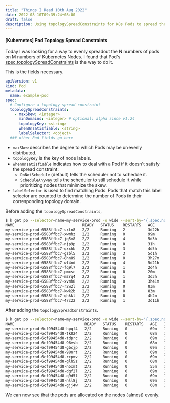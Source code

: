 ```yaml
---
title: "Things I Read 10th Aug 2022"
date: 2022-08-10T09:39:24+08:00
draft: false
description: Using topologySpreadConstraints for K8s Pods to spread the Pods evenly
---
```


#### [Kubernetes] Pod Topology Spread Constraints

Today I was looking for a way to evenly spreadout the N numbers of pods on M numbers of Kubernetes Nodes.
I found that Pod's [spec.topologySpreadConstraints](https://kubernetes.io/docs/concepts/scheduling-eviction/topology-spread-constraints/) is the way to do it.

This is the fields necessary.
```yaml
apiVersion: v1
kind: Pod
metadata:
  name: example-pod
spec:
  # Configure a topology spread constraint
  topologySpreadConstraints:
    - maxSkew: <integer>
      minDomains: <integer> # optional; alpha since v1.24
      topologyKey: <string>
      whenUnsatisfiable: <string>
      labelSelector: <object>
  ### other Pod fields go here
```

- `maxSkew` describes the degree to which Pods may be unevenly distributed.
- `topologyKey` is the key of node labels.
- `whenUnsatisfiable` indicates how to deal with a Pod if it doesn't satisfy the spread constraint:
    - `DoNotSchedule` (default) tells the scheduler not to schedule it.
    - `ScheduleAnyway` tells the scheduler to still schedule it while prioritizing nodes that minimize the skew.
- `labelSelector` is used to find matching Pods. Pods that match this label selector are counted to determine the number of Pods in their corresponding topology domain.


Before adding the `topologySpreadConstraints`,

```bash
$ k get po --selector=name=my-service-prod -o wide --sort-by='{.spec.nodeName}'
NAME                              READY   STATUS    RESTARTS   AGE     IP              NODE                              NOMINATED NODE   READINESS GATES
my-service-prod-6588ffbc7-sxtn8   2/2     Running   2          3d22h   10.28.144.248   gke-my-kube-nodes-ae7c9e16-kgt6   <none>           <none>
my-service-prod-6588ffbc7-xwmhz   2/2     Running   0          99m     10.28.144.26    gke-my-kube-nodes-ae7c9e16-kgt6   <none>           <none>
my-service-prod-6588ffbc7-jq5m8   2/2     Running   4          5d3h    10.28.144.218   gke-my-kube-nodes-ae7c9e16-kgt6   <none>           <none>
my-service-prod-6588ffbc7-njp9p   2/2     Running   0          31h     10.28.230.16    gke-my-kube-nodes-ae7c9e16-msct   <none>           <none>
my-service-prod-6588ffbc7-qxxhb   2/2     Running   3          4d5h    10.28.230.115   gke-my-kube-nodes-ae7c9e16-msct   <none>           <none>
my-service-prod-6588ffbc7-gzbl5   2/2     Running   3          5d1h    10.28.239.27    gke-my-kube-nodes-ae7c9e16-nlwh   <none>           <none>
my-service-prod-6588ffbc7-8hn89   2/2     Running   0          3h27m   10.28.239.65    gke-my-kube-nodes-ae7c9e16-nlwh   <none>           <none>
my-service-prod-6588ffbc7-wl4nd   2/2     Running   4          5d21h   10.28.148.147   gke-my-kube-nodes-ae7c9e16-pxd9   <none>           <none>
my-service-prod-6588ffbc7-fq9l7   2/2     Running   1          2d4h    10.28.148.46    gke-my-kube-nodes-ae7c9e16-pxd9   <none>           <none>
my-service-prod-6588ffbc7-pmxsc   2/2     Running   0          20m     10.28.148.148   gke-my-kube-nodes-ae7c9e16-pxd9   <none>           <none>
my-service-prod-6588ffbc7-m2rq4   2/2     Running   1          3d3h    10.29.131.225   gke-my-kube-nodes-ae7c9e16-qmtx   <none>           <none>
my-service-prod-6588ffbc7-xvmh8   2/2     Running   0          3h41m   10.29.131.78    gke-my-kube-nodes-ae7c9e16-qmtx   <none>           <none>
my-service-prod-6588ffbc7-r2w2l   2/2     Running   0          83m     10.29.14.6      gke-my-kube-nodes-ae7c9e16-s2qk   <none>           <none>
my-service-prod-6588ffbc7-kwk2b   2/2     Running   0          83m     10.29.14.7      gke-my-kube-nodes-ae7c9e16-s2qk   <none>           <none>
my-service-prod-6588ffbc7-qhkkl   2/2     Running   0          4h2m    10.28.149.141   gke-my-kube-nodes-ae7c9e16-urkt   <none>           <none>
my-service-prod-6588ffbc7-47c22   2/2     Running   1          3d11h   10.28.149.180   gke-my-kube-nodes-ae7c9e16-urkt   <none>           <none>
```

After adding the `topologySpreadConstraints`.
```bash
$ k get po --selector=name=my-service-prod -o wide --sort-by='{.spec.nodeName}'
NAME                               READY   STATUS    RESTARTS   AGE   IP              NODE                              NOMINATED NODE   READINESS GATES
my-service-prod-6cf99454d8-hpqf4   2/2     Running   0          69m   10.28.144.42    gke-my-kube-nodes-ae7c9e16-kgt6   <none>           <none>
my-service-prod-6cf99454d8-tk824   2/2     Running   0          68m   10.28.144.45    gke-my-kube-nodes-ae7c9e16-kgt6   <none>           <none>
my-service-prod-6cf99454d8-tdprc   2/2     Running   0          69m   10.28.230.175   gke-my-kube-nodes-ae7c9e16-msct   <none>           <none>
my-service-prod-6cf99454d8-96vvb   2/2     Running   0          68m   10.28.230.177   gke-my-kube-nodes-ae7c9e16-msct   <none>           <none>
my-service-prod-6cf99454d8-gbcjp   2/2     Running   0          69m   10.28.239.121   gke-my-kube-nodes-ae7c9e16-nlwh   <none>           <none>
my-service-prod-6cf99454d8-98nrt   2/2     Running   0          69m   10.28.239.120   gke-my-kube-nodes-ae7c9e16-nlwh   <none>           <none>
my-service-prod-6cf99454d8-rcpmv   2/2     Running   0          69m   10.28.148.154   gke-my-kube-nodes-ae7c9e16-pxd9   <none>           <none>
my-service-prod-6cf99454d8-glh5z   2/2     Running   0          68m   10.28.148.156   gke-my-kube-nodes-ae7c9e16-pxd9   <none>           <none>
my-service-prod-6cf99454d8-n5xmt   2/2     Running   0          55m   10.29.131.99    gke-my-kube-nodes-ae7c9e16-qmtx   <none>           <none>
my-service-prod-6cf99454d8-dgf2l   2/2     Running   0          69m   10.29.14.31     gke-my-kube-nodes-ae7c9e16-s2qk   <none>           <none>
my-service-prod-6cf99454d8-q9d5l   2/2     Running   0          69m   10.29.14.32     gke-my-kube-nodes-ae7c9e16-s2qk   <none>           <none>
my-service-prod-6cf99454d8-nll8j   2/2     Running   0          69m   10.28.149.164   gke-my-kube-nodes-ae7c9e16-urkt   <none>           <none>
my-service-prod-6cf99454d8-gjj4w   2/2     Running   0          68m   10.28.149.166   gke-my-kube-nodes-ae7c9e16-urkt   <none>           <none>
```

We can now see that the pods are allocated on the nodes (almost) evenly.
